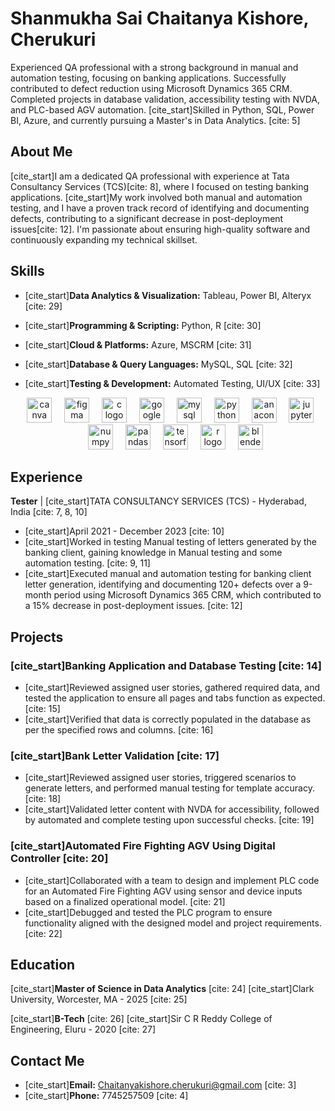 # Shanmukha Sai Chaitanya Kishore, Cherukuri

Experienced QA professional with a strong background in manual and automation testing, focusing on banking applications. Successfully contributed to defect reduction using Microsoft Dynamics 365 CRM. Completed projects in database validation, accessibility testing with NVDA, and PLC-based AGV automation. [cite_start]Skilled in Python, SQL, Power BI, Azure, and currently pursuing a Master's in Data Analytics. [cite: 5]

## About Me

[cite_start]I am a dedicated QA professional with experience at Tata Consultancy Services (TCS)[cite: 8], where I focused on testing banking applications. [cite_start]My work involved both manual and automation testing, and I have a proven track record of identifying and documenting defects, contributing to a significant decrease in post-deployment issues[cite: 12]. I'm passionate about ensuring high-quality software and continuously expanding my technical skillset.

## Skills

* [cite_start]**Data Analytics & Visualization:** Tableau, Power BI, Alteryx [cite: 29]
* [cite_start]**Programming & Scripting:** Python, R [cite: 30]
* [cite_start]**Cloud & Platforms:** Azure, MSCRM [cite: 31]
* [cite_start]**Database & Query Languages:** MySQL, SQL [cite: 32]
* [cite_start]**Testing & Development:** Automated Testing, UI/UX [cite: 33]

  <div align="center">
  <img src="https://cdn.jsdelivr.net/gh/devicons/devicon/icons/canva/canva-original.svg" height="40" alt="canva logo"  />
  <img width="12" />
  <img src="https://cdn.jsdelivr.net/gh/devicons/devicon/icons/figma/figma-original.svg" height="40" alt="figma logo"  />
  <img width="12" />
  <img src="https://cdn.jsdelivr.net/gh/devicons/devicon/icons/c/c-original.svg" height="40" alt="c logo"  />
  <img width="12" />
  <img src="https://cdn.jsdelivr.net/gh/devicons/devicon/icons/google/google-original.svg" height="40" alt="google logo"  />
  <img width="12" />
  <img src="https://cdn.jsdelivr.net/gh/devicons/devicon/icons/mysql/mysql-original.svg" height="40" alt="mysql logo"  />
  <img width="12" />
  <img src="https://cdn.jsdelivr.net/gh/devicons/devicon/icons/python/python-original.svg" height="40" alt="python logo"  />
  <img width="12" />
  <img src="https://cdn.jsdelivr.net/gh/devicons/devicon/icons/anaconda/anaconda-original.svg" height="40" alt="anaconda logo"  />
  <img width="12" />
  <img src="https://cdn.jsdelivr.net/gh/devicons/devicon/icons/jupyter/jupyter-original.svg" height="40" alt="jupyter logo"  />
  <img width="12" />
  <img src="https://cdn.jsdelivr.net/gh/devicons/devicon/icons/numpy/numpy-original.svg" height="40" alt="numpy logo"  />
  <img width="12" />
  <img src="https://cdn.jsdelivr.net/gh/devicons/devicon/icons/pandas/pandas-original.svg" height="40" alt="pandas logo"  />
  <img width="12" />
  <img src="https://cdn.jsdelivr.net/gh/devicons/devicon/icons/tensorflow/tensorflow-original.svg" height="40" alt="tensorflow logo"  />
  <img width="12" />
  <img src="https://cdn.jsdelivr.net/gh/devicons/devicon/icons/r/r-original.svg" height="40" alt="r logo"  />
  <img width="12" />
  <img src="https://cdn.jsdelivr.net/gh/devicons/devicon/icons/blender/blender-original.svg" height="40" alt="blender logo"  />
</div>

###

## Experience

**Tester** | [cite_start]TATA CONSULTANCY SERVICES (TCS) - Hyderabad, India [cite: 7, 8, 10]
* [cite_start]April 2021 - December 2023 [cite: 10]
* [cite_start]Worked in testing Manual testing of letters generated by the banking client, gaining knowledge in Manual testing and some automation testing. [cite: 9, 11]
* [cite_start]Executed manual and automation testing for banking client letter generation, identifying and documenting 120+ defects over a 9-month period using Microsoft Dynamics 365 CRM, which contributed to a 15% decrease in post-deployment issues. [cite: 12]

## Projects

### [cite_start]Banking Application and Database Testing [cite: 14]
* [cite_start]Reviewed assigned user stories, gathered required data, and tested the application to ensure all pages and tabs function as expected. [cite: 15]
* [cite_start]Verified that data is correctly populated in the database as per the specified rows and columns. [cite: 16]

### [cite_start]Bank Letter Validation [cite: 17]
* [cite_start]Reviewed assigned user stories, triggered scenarios to generate letters, and performed manual testing for template accuracy. [cite: 18]
* [cite_start]Validated letter content with NVDA for accessibility, followed by automated and complete testing upon successful checks. [cite: 19]

### [cite_start]Automated Fire Fighting AGV Using Digital Controller [cite: 20]
* [cite_start]Collaborated with a team to design and implement PLC code for an Automated Fire Fighting AGV using sensor and device inputs based on a finalized operational model. [cite: 21]
* [cite_start]Debugged and tested the PLC program to ensure functionality aligned with the designed model and project requirements. [cite: 22]

## Education

[cite_start]**Master of Science in Data Analytics** [cite: 24]
[cite_start]Clark University, Worcester, MA - 2025 [cite: 25]

[cite_start]**B-Tech** [cite: 26]
[cite_start]Sir C R Reddy College of Engineering, Eluru - 2020 [cite: 27]

## Contact Me

* [cite_start]**Email:** Chaitanyakishore.cherukuri@gmail.com [cite: 3]
* [cite_start]**Phone:** 7745257509 [cite: 4]
